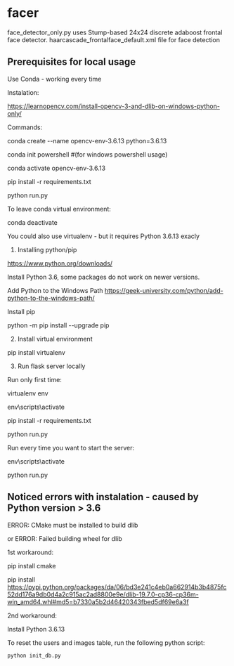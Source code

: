 # facer

face_detector_only.py uses Stump-based 24x24 discrete adaboost frontal face detector.
haarcascade_frontalface_default.xml file for face detection

## Prerequisites for local usage

Use Conda - working every time

Instalation:

https://learnopencv.com/install-opencv-3-and-dlib-on-windows-python-only/

Commands:

conda create --name opencv-env-3.6.13 python=3.6.13

conda init powershell #(for windows powershell usage)

conda activate opencv-env-3.6.13

pip install -r requirements.txt

python run.py

To leave conda virtual environment:

conda deactivate

You could also use virtualenv - but it requires Python 3.6.13 exacly

1. Installing python/pip

https://www.python.org/downloads/

Install Python 3.6, some packages do not work on newer versions.

Add Python to the Windows Path
https://geek-university.com/python/add-python-to-the-windows-path/

Install pip

python -m pip install --upgrade pip

2. Install virtual environment

pip install virtualenv

3. Run flask server locally

Run only first time:

virtualenv env

env\scripts\activate

pip install -r requirements.txt

python run.py

Run every time you want to start the server:

env\scripts\activate

python run.py

## Noticed errors with instalation - caused by Python version > 3.6

ERROR: CMake must be installed to build dlib

or ERROR: Failed building wheel for dlib

1st workaround:

pip install cmake

pip install https://pypi.python.org/packages/da/06/bd3e241c4eb0a662914b3b4875fc52dd176a9db0d4a2c915ac2ad8800e9e/dlib-19.7.0-cp36-cp36m-win_amd64.whl#md5=b7330a5b2d46420343fbed5df69e6a3f

2nd workaround:

Install Python 3.6.13

To reset the users and images table, run the following python script:

```
python init_db.py
```

